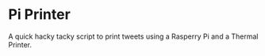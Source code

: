 Pi Printer
==========

A quick hacky tacky script to print tweets using a Rasperry Pi and a Thermal Printer.


